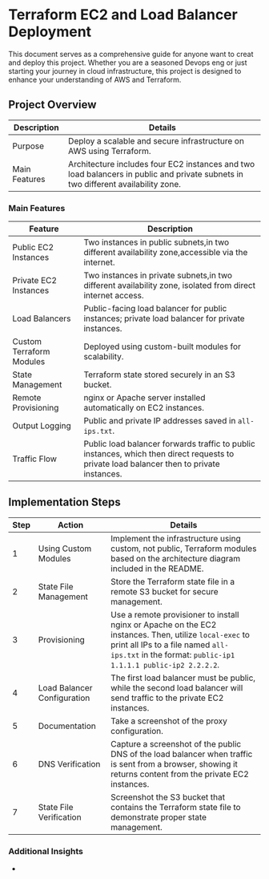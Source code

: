 # Terraform EC2 and Load Balancer Deployment
This document serves as a comprehensive guide for anyone want to creat and deploy this project. Whether you are a seasoned Devops eng or just starting your journey in cloud infrastructure, this project is designed to enhance your understanding of AWS and Terraform. 
## Project Overview
| Description           | Details                                    |
|-----------------------|--------------------------------------------|
| Purpose               | Deploy a scalable and secure infrastructure on AWS using Terraform.         |
| Main Features         | Architecture includes four EC2 instances and two load balancers in public and private subnets in two different availability zone. |

### Main Features
| Feature                | Description                             |
|------------------------|-----------------------------------------|
| Public EC2 Instances    | Two instances in public subnets,in two different availability zone,accessible via the internet. |
| Private EC2 Instances   | Two instances in private subnets,in two different availability zone, isolated from direct internet access. |
| Load Balancers          | Public-facing load balancer for public instances; private load balancer for private instances. |
| Custom Terraform Modules | Deployed using custom-built modules for scalability. |
| State Management        | Terraform state stored securely in an S3 bucket. |
| Remote Provisioning     | nginx or Apache server installed automatically on EC2 instances. |
| Output Logging          | Public and private IP addresses saved in `all-ips.txt`. |
| Traffic Flow           | Public load balancer forwards traffic to public instances, which then direct requests to private load balancer then to private instances. |

## Implementation Steps
| Step | Action                               | Details                |
|------|--------------------------------------|------------------------|
| 1    | Using Custom Modules                 | Implement the infrastructure using custom, not public, Terraform modules based on the architecture diagram included in the README. |
| 2    | State File Management                | Store the Terraform state file in a remote S3 bucket for secure management. |
| 3    | Provisioning                         | Use a remote provisioner to install nginx or Apache on the EC2 instances. Then, utilize `local-exec` to print all IPs to a file named `all-ips.txt` in the format: `public-ip1 1.1.1.1 public-ip2 2.2.2.2`. |
| 4    | Load Balancer Configuration          | The first load balancer must be public, while the second load balancer will send traffic to the private EC2 instances. |
| 5    | Documentation                        | Take a screenshot of the proxy configuration. |
| 6    | DNS Verification                     | Capture a screenshot of the public DNS of the load balancer when traffic is sent from a browser, showing it returns content from the private EC2 instances. |
| 7    | State File Verification              | Screenshot the S3 bucket that contains the Terraform state file to demonstrate proper state management. |

### Additional Insights
- 
